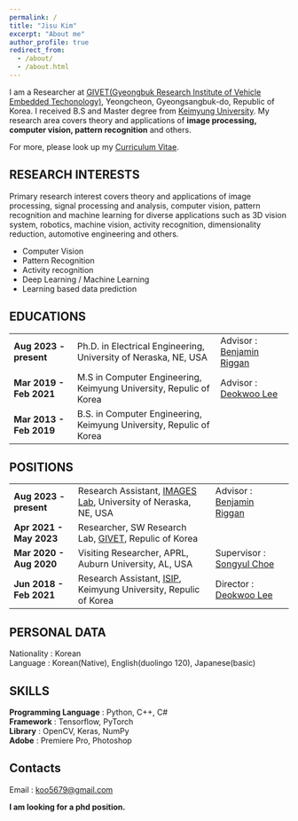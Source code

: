 ```yaml
---
permalink: /
title: "Jisu Kim"
excerpt: "About me"
author_profile: true
redirect_from: 
  - /about/
  - /about.html
---
```


I am a Researcher at [GIVET(Gyeongbuk Research Institute of Vehicle Embedded Techonology)](http://www.givet.re.kr/), Yeongcheon, Gyeongsangbuk-do, Republic of Korea. I received B.S and Master degree from [Keimyung University](https://www.kmu.ac.kr/uni/main/main.jsp). My research area covers theory and applications of __image processing, computer vision, pattern recognition__ and others.

For more, please look up my [Curriculum Vitae](http://wltnkim.github.io/files/JisuKim_CV_20230309.pdf).

## RESEARCH INTERESTS
Primary research interest covers theory and applications of image processing, signal processing and analysis, computer vision, pattern recognition and machine learning for diverse applications such as 3D vision system, robotics, machine vision, activity recognition, dimensionality reduction, automotive engineering and others.  
* Computer Vision  
* Pattern Recognition  
* Activity recognition  
* Deep Learning / Machine Learning  
* Learning based data prediction  

## EDUCATIONS

|             |    |                                                              |
| --------         | ------ | ------------------------------------------------------------ |
| **Aug 2023 - present**    | Ph.D. in Electrical Engineering, University of Neraska, NE, USA | Advisor : [Benjamin Riggan](https://sites.google.com/site/benjaminriggan/)  |
| **Mar 2019 - Feb 2021**    | M.S in Computer Engineering, Keimyung University, Repulic of Korea | Advisor : [Deokwoo Lee](https://sites.google.com/view/dwoolee/deokwoo-lee?authuser=0)  |
| **Mar 2013 - Feb 2019**    | B.S. in Computer Engineering, Keimyung University, Repulic of Korea   |    |


## POSITIONS

|             |    |                                                              |
| --------         | ------ | ------------------------------------------------------------ |
| **Aug 2023 - present**    | Research Assistant, [IMAGES Lab](https://unl-ece.wixsite.com/imageslab), University of Neraska, NE, USA    |  Advisor : [Benjamin Riggan](https://sites.google.com/site/benjaminriggan/)    |
| **Apr 2021 - May 2023**    | Researcher, SW Research Lab, [GIVET](http://www.givet.re.kr/), Repulic of Korea   |                           |
| **Mar 2020 - Aug 2020**    | Visiting Researcher, APRL, Auburn University, AL, USA   | Supervisor : [Songyul Choe](https://www.eng.auburn.edu/~choeson/) |
| **Jun 2018 - Feb 2021**    | Research Assistant, [ISIP](https://sites.google.com/view/dwoolee/introduction), Keimyung University, Repulic of Korea   | Director : [Deokwoo Lee](https://sites.google.com/view/dwoolee/deokwoo-lee?authuser=0) |

## PERSONAL DATA
Nationality : Korean  
Language : Korean(Native), English(duolingo 120), Japanese(basic)

## SKILLS
__Programming Language__ : Python, C++, C#  
__Framework__ : Tensorflow, PyTorch  
__Library__ : OpenCV, Keras, NumPy  
__Adobe__ : Premiere Pro, Photoshop  

## Contacts
Email : koo5679@gmail.com  

__I am looking for a phd position.__